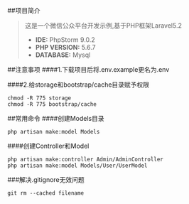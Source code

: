##项目简介
>这是一个微信公众平台开发示例,基于PHP框架Laravel5.2
>
>- **IDE:** PhpStorm 9.0.2
>- **PHP VERSION:** 5.6.7
>- **DATABASE:** Mysql 

##注意事项
####1.下载项目后将.env.example更名为.env

####2.给storage和bootstrap/cache目录赋予权限
```
chmod -R 775 storage
chmod -R 775 bootstrap/cache
```

##常用命令
####创建Models目录
```
php artisan make:model Models
```

####创建Controller和Model
```
php artisan make:controller Admin/AdminController
php artisan make:model Models/User/UserModel
```

###解决.gitignore无效问题
```
git rm --cached filename
```